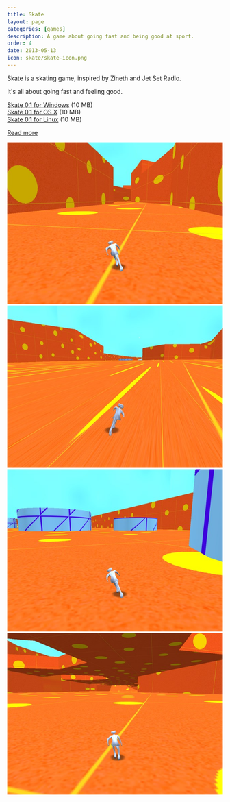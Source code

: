 ```yaml
---
title: Skate
layout: page
categories: [games]
description: A game about going fast and being good at sport.
order: 4
date: 2013-05-13
icon: skate/skate-icon.png
---
```

Skate is a skating game, inspired by Zineth and Jet Set Radio.

It's all about going fast and feeling good.

<div><a href="skate-windows.zip" onClick="_gaq.push(['_trackEvent','Download','Game',this.href]);; ">Skate 0.1 for Windows</a> (10 MB)</div>
<div><a href="skate-mac.zip" onClick="_gaq.push(['_trackEvent','Download','Game',this.href]);; ">Skate 0.1 for OS X</a> (10 MB)</div>
<div><a href="skate-linux.zip" onClick="_gaq.push(['_trackEvent','Download','Game',this.href]);; ">Skate 0.1 for Linux</a> (10 MB)</div>

[Read more](/journal/2013-05-14-week-one/)

<img src="skate-1.jpg" alt="a screenshot of Skate"/> 
<img src="skate-2.jpg" alt="a screenshot of Skate"/> 
<img src="skate-3.jpg" alt="a screenshot of Skate"/> 
<img src="skate-4.jpg" alt="a screenshot of Skate"/> 